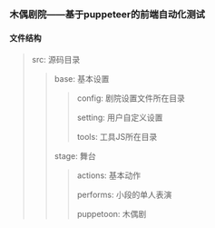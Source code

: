 ### 木偶剧院——基于puppeteer的前端自动化测试
#### 文件结构
> src: 源码目录
>> base: 基本设置
>>> config: 剧院设置文件所在目录
>>>
>>> setting: 用户自定义设置
>>>
>>> tools: 工具JS所在目录
>>
>> stage: 舞台
>>> actions: 基本动作
>>>
>>> performs: 小段的单人表演
>>>
>>> puppetoon: 木偶剧
